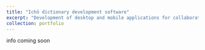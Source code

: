 ```yaml
---
title: "Ichō dictionary development software"
excerpt: "Development of desktop and mobile applications for collaborative collection and management of community-driven dictionaries for under-documented languages."
collection: portfolio
---
```


info coming soon
